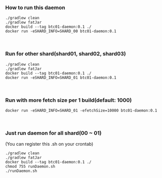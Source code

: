 ### How to run this daemon

```
./gradlew clean
./gradlew fatJar
docker build --tag btc01-daemon:0.1 ./
docker run -eSHARD_INFO=SHARD_00 btc01-daemon:0.1 
```
<br>

### Run for other shard(shard01, shard02, shard03)

```
./gradlew clean
./gradlew fatJar
docker build --tag btc01-daemon:0.1 ./
docker run -eSHARD_INFO=SHARD_01 btc01-daemon:0.1 
```

<br>

### Run with more fetch size per 1 build(default: 1000)
```
docker run -eSHARD_INFO=SHARD_01 -efetchSize=10000 btc01-daemon:0.1
```
<br>

### Just run daemon for all shard(00 ~ 01)
(You can register this .sh on your crontab)
```
./gradlew clean
./gradlew fatJar
docker build --tag btc01-daemon:0.1 ./
chmod 755 runDaemon.sh
./runDaemon.sh
```